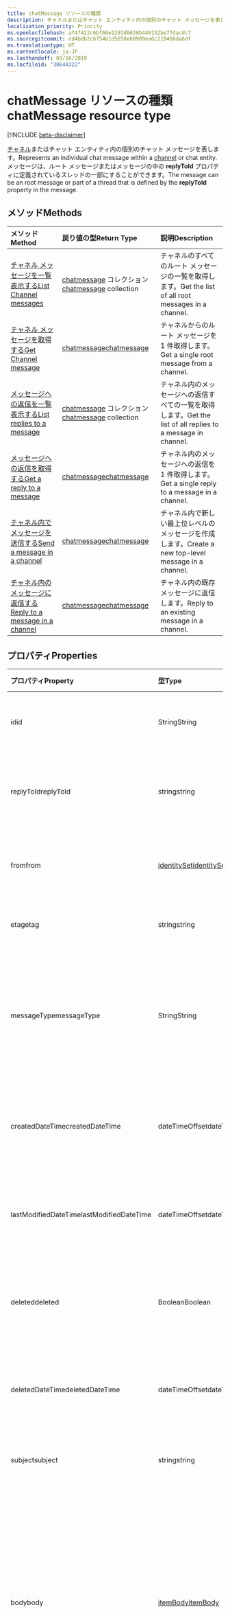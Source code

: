 ```yaml
---
title: chatMessage リソースの種類
description: チャネルまたはチャット エンティティ内の個別のチャット メッセージを表します。 メッセージは、ルート メッセージまたはメッセージの中の **replyToId** プロパティに定義されているスレッドの一部にすることができます。
localization_priority: Priority
ms.openlocfilehash: a74f422c6bf60e1293d8620b440152be77dacdc7
ms.sourcegitcommit: cd4bdb2c6754b1d5658e68909ea6c219466da6df
ms.translationtype: HT
ms.contentlocale: ja-JP
ms.lasthandoff: 03/16/2019
ms.locfileid: "30644322"
---
```

# <a name="chatmessage-resource-type"></a><span data-ttu-id="2bd26-104">chatMessage リソースの種類</span><span class="sxs-lookup"><span data-stu-id="2bd26-104">chatMessage resource type</span></span>

[!INCLUDE [beta-disclaimer](../../includes/beta-disclaimer.md)]

<span data-ttu-id="2bd26-105">[チャネル](channel.md)またはチャット エンティティ内の個別のチャット メッセージを表します。</span><span class="sxs-lookup"><span data-stu-id="2bd26-105">Represents an individual chat message within a [channel](channel.md) or chat entity.</span></span> <span data-ttu-id="2bd26-106">メッセージは、ルート メッセージまたはメッセージの中の **replyToId** プロパティに定義されているスレッドの一部にすることができます。</span><span class="sxs-lookup"><span data-stu-id="2bd26-106">The message can be an root message or part of a thread that is defined by the **replyToId** property in the message.</span></span>

## <a name="methods"></a><span data-ttu-id="2bd26-107">メソッド</span><span class="sxs-lookup"><span data-stu-id="2bd26-107">Methods</span></span>

| <span data-ttu-id="2bd26-108">メソッド</span><span class="sxs-lookup"><span data-stu-id="2bd26-108">Method</span></span>       | <span data-ttu-id="2bd26-109">戻り値の型</span><span class="sxs-lookup"><span data-stu-id="2bd26-109">Return Type</span></span>  |<span data-ttu-id="2bd26-110">説明</span><span class="sxs-lookup"><span data-stu-id="2bd26-110">Description</span></span>|
|:---------------|:--------|:----------|
|[<span data-ttu-id="2bd26-111">チャネル メッセージを一覧表示する</span><span class="sxs-lookup"><span data-stu-id="2bd26-111">List Channel messages</span></span>](../api/channel-list-messages.md) | <span data-ttu-id="2bd26-112">[chatmessage](chatmessage.md) コレクション</span><span class="sxs-lookup"><span data-stu-id="2bd26-112">[chatmessage](chatmessage.md) collection</span></span> | <span data-ttu-id="2bd26-113">チャネルのすべてのルート メッセージの一覧を取得します。</span><span class="sxs-lookup"><span data-stu-id="2bd26-113">Get the list of all root messages in a channel.</span></span>|
|[<span data-ttu-id="2bd26-114">チャネル メッセージを取得する</span><span class="sxs-lookup"><span data-stu-id="2bd26-114">Get Channel message</span></span>](../api/channel-get-message.md) | [<span data-ttu-id="2bd26-115">chatmessage</span><span class="sxs-lookup"><span data-stu-id="2bd26-115">chatmessage</span></span>](chatmessage.md) | <span data-ttu-id="2bd26-116">チャネルからのルート メッセージを 1 件取得します。</span><span class="sxs-lookup"><span data-stu-id="2bd26-116">Get a single root message from a channel.</span></span>|
|[<span data-ttu-id="2bd26-117">メッセージへの返信を一覧表示する</span><span class="sxs-lookup"><span data-stu-id="2bd26-117">List replies to a message</span></span>](../api/channel-list-messagereplies.md) | <span data-ttu-id="2bd26-118">[chatmessage](chatmessage.md) コレクション</span><span class="sxs-lookup"><span data-stu-id="2bd26-118">[chatmessage](chatmessage.md) collection</span></span>| <span data-ttu-id="2bd26-119">チャネル内のメッセージへの返信すべての一覧を取得します。</span><span class="sxs-lookup"><span data-stu-id="2bd26-119">Get the list of all replies to a message in channel.</span></span>|
|[<span data-ttu-id="2bd26-120">メッセージへの返信を取得する</span><span class="sxs-lookup"><span data-stu-id="2bd26-120">Get a reply to a message</span></span>](../api/channel-get-messagereply.md) | [<span data-ttu-id="2bd26-121">chatmessage</span><span class="sxs-lookup"><span data-stu-id="2bd26-121">chatmessage</span></span>](chatmessage.md)| <span data-ttu-id="2bd26-122">チャネル内のメッセージへの返信を 1 件取得します。</span><span class="sxs-lookup"><span data-stu-id="2bd26-122">Get a single reply to a message in a channel.</span></span>|
|[<span data-ttu-id="2bd26-123">チャネル内でメッセージを送信する</span><span class="sxs-lookup"><span data-stu-id="2bd26-123">Send a message in a channel</span></span>](../api/channel-post-chatmessage.md) | [<span data-ttu-id="2bd26-124">chatmessage</span><span class="sxs-lookup"><span data-stu-id="2bd26-124">chatmessage</span></span>](chatmessage.md)| <span data-ttu-id="2bd26-125">チャネル内で新しい最上位レベルのメッセージを作成します。</span><span class="sxs-lookup"><span data-stu-id="2bd26-125">Create a new top-level message in a channel.</span></span>|
|[<span data-ttu-id="2bd26-126">チャネル内のメッセージに返信する</span><span class="sxs-lookup"><span data-stu-id="2bd26-126">Reply to a message in a channel</span></span>](../api/channel-post-messagereply.md) | [<span data-ttu-id="2bd26-127">chatmessage</span><span class="sxs-lookup"><span data-stu-id="2bd26-127">chatmessage</span></span>](chatmessage.md)| <span data-ttu-id="2bd26-128">チャネル内の既存メッセージに返信します。</span><span class="sxs-lookup"><span data-stu-id="2bd26-128">Reply to an existing message in a channel.</span></span>|


## <a name="properties"></a><span data-ttu-id="2bd26-129">プロパティ</span><span class="sxs-lookup"><span data-stu-id="2bd26-129">Properties</span></span>
| <span data-ttu-id="2bd26-130">プロパティ</span><span class="sxs-lookup"><span data-stu-id="2bd26-130">Property</span></span>     | <span data-ttu-id="2bd26-131">型</span><span class="sxs-lookup"><span data-stu-id="2bd26-131">Type</span></span>   |<span data-ttu-id="2bd26-132">説明</span><span class="sxs-lookup"><span data-stu-id="2bd26-132">Description</span></span>|
|:---------------|:--------|:----------|
|<span data-ttu-id="2bd26-133">id</span><span class="sxs-lookup"><span data-stu-id="2bd26-133">id</span></span>|<span data-ttu-id="2bd26-134">String</span><span class="sxs-lookup"><span data-stu-id="2bd26-134">String</span></span>| <span data-ttu-id="2bd26-135">読み取り専用です。</span><span class="sxs-lookup"><span data-stu-id="2bd26-135">Read-only.</span></span> <span data-ttu-id="2bd26-136">メッセージの一意の ID。</span><span class="sxs-lookup"><span data-stu-id="2bd26-136">Unique ID of the message.</span></span>|
|<span data-ttu-id="2bd26-137">replyToId</span><span class="sxs-lookup"><span data-stu-id="2bd26-137">replyToId</span></span>| <span data-ttu-id="2bd26-138">string</span><span class="sxs-lookup"><span data-stu-id="2bd26-138">string</span></span> | <span data-ttu-id="2bd26-139">スレッドの親メッセージ/ルート メッセージの ID。</span><span class="sxs-lookup"><span data-stu-id="2bd26-139">Id of the parent message/root message of the thread</span></span> |
|<span data-ttu-id="2bd26-140">from</span><span class="sxs-lookup"><span data-stu-id="2bd26-140">from</span></span>|[<span data-ttu-id="2bd26-141">identitySet</span><span class="sxs-lookup"><span data-stu-id="2bd26-141">identitySet</span></span>](identityset.md)| <span data-ttu-id="2bd26-142">読み取り専用です。</span><span class="sxs-lookup"><span data-stu-id="2bd26-142">Read only.</span></span> <span data-ttu-id="2bd26-143">メッセージの送信者の詳細。</span><span class="sxs-lookup"><span data-stu-id="2bd26-143">Details of the sender of the message</span></span>|
|<span data-ttu-id="2bd26-144">etag</span><span class="sxs-lookup"><span data-stu-id="2bd26-144">etag</span></span>| <span data-ttu-id="2bd26-145">string</span><span class="sxs-lookup"><span data-stu-id="2bd26-145">string</span></span> | <span data-ttu-id="2bd26-146">メッセージのバージョン番号。</span><span class="sxs-lookup"><span data-stu-id="2bd26-146">Version number of the message</span></span> |
|<span data-ttu-id="2bd26-147">messageType</span><span class="sxs-lookup"><span data-stu-id="2bd26-147">messageType</span></span>|<span data-ttu-id="2bd26-148">String</span><span class="sxs-lookup"><span data-stu-id="2bd26-148">String</span></span>|<span data-ttu-id="2bd26-149">メッセージの種類。現在サポートされている値は message、chatEvent、Typing。</span><span class="sxs-lookup"><span data-stu-id="2bd26-149">The type of message, current supported values are: message, chatEvent, Typing</span></span>|
|<span data-ttu-id="2bd26-150">createdDateTime</span><span class="sxs-lookup"><span data-stu-id="2bd26-150">createdDateTime</span></span>|<span data-ttu-id="2bd26-151">dateTimeOffset</span><span class="sxs-lookup"><span data-stu-id="2bd26-151">dateTimeOffset</span></span>|<span data-ttu-id="2bd26-152">読み取り専用です。</span><span class="sxs-lookup"><span data-stu-id="2bd26-152">Read only.</span></span> <span data-ttu-id="2bd26-153">メッセージ作成時のタイムスタンプ。</span><span class="sxs-lookup"><span data-stu-id="2bd26-153">Timestamp of when the message was created</span></span>|
|<span data-ttu-id="2bd26-154">lastModifiedDateTime</span><span class="sxs-lookup"><span data-stu-id="2bd26-154">lastModifiedDateTime</span></span>|<span data-ttu-id="2bd26-155">dateTimeOffset</span><span class="sxs-lookup"><span data-stu-id="2bd26-155">dateTimeOffset</span></span>|<span data-ttu-id="2bd26-156">読み取り専用です。</span><span class="sxs-lookup"><span data-stu-id="2bd26-156">Read only.</span></span> <span data-ttu-id="2bd26-157">メッセージ編集/更新時のタイムスタンプ。</span><span class="sxs-lookup"><span data-stu-id="2bd26-157">Timestamp of when the message was edited/updated</span></span>|
|<span data-ttu-id="2bd26-158">deleted</span><span class="sxs-lookup"><span data-stu-id="2bd26-158">deleted</span></span>|<span data-ttu-id="2bd26-159">Boolean</span><span class="sxs-lookup"><span data-stu-id="2bd26-159">Boolean</span></span>|<span data-ttu-id="2bd26-160">メッセージが削除済み (回復可能) かどうかを示します。</span><span class="sxs-lookup"><span data-stu-id="2bd26-160">Indicates whether a message has been soft deleted</span></span>|
|<span data-ttu-id="2bd26-161">deletedDateTime</span><span class="sxs-lookup"><span data-stu-id="2bd26-161">deletedDateTime</span></span>|<span data-ttu-id="2bd26-162">dateTimeOffset</span><span class="sxs-lookup"><span data-stu-id="2bd26-162">dateTimeOffset</span></span>|<span data-ttu-id="2bd26-163">読み取り専用です。</span><span class="sxs-lookup"><span data-stu-id="2bd26-163">Read only.</span></span> <span data-ttu-id="2bd26-164">メッセージ削除時のタイムスタンプ。</span><span class="sxs-lookup"><span data-stu-id="2bd26-164">Timestamp at which the message was deleted</span></span> |
|<span data-ttu-id="2bd26-165">subject</span><span class="sxs-lookup"><span data-stu-id="2bd26-165">subject</span></span>|<span data-ttu-id="2bd26-166">string</span><span class="sxs-lookup"><span data-stu-id="2bd26-166">string</span></span>|<span data-ttu-id="2bd26-167">メッセージの件名。</span><span class="sxs-lookup"><span data-stu-id="2bd26-167">Message subject line.</span></span> <span data-ttu-id="2bd26-168">省略可能。</span><span class="sxs-lookup"><span data-stu-id="2bd26-168">Optional.</span></span>|
|<span data-ttu-id="2bd26-169">body</span><span class="sxs-lookup"><span data-stu-id="2bd26-169">body</span></span>|[<span data-ttu-id="2bd26-170">itemBody</span><span class="sxs-lookup"><span data-stu-id="2bd26-170">itemBody</span></span>](itembody.md)|<span data-ttu-id="2bd26-171">メッセージのコンテンツのプレーンテキスト/HTML 表記。</span><span class="sxs-lookup"><span data-stu-id="2bd26-171">Plaintext/HTML representation of the content of the message.</span></span> <span data-ttu-id="2bd26-172">既定ではプレーンテキストを返しますが、クエリ パラメーターの一部としてアプリケーションで HTML を選択できます</span><span class="sxs-lookup"><span data-stu-id="2bd26-172">Returns plain text by default, application can choose HTML as part of a query param</span></span>|
|<span data-ttu-id="2bd26-173">summary</span><span class="sxs-lookup"><span data-stu-id="2bd26-173">summary</span></span>|<span data-ttu-id="2bd26-174">string</span><span class="sxs-lookup"><span data-stu-id="2bd26-174">string</span></span>|<span data-ttu-id="2bd26-175">プッシュ通知および概要ビューまたはフォールバック ビューに使用できるメッセージの概要テキスト</span><span class="sxs-lookup"><span data-stu-id="2bd26-175">Summary text of the message that could be used for push notifications and summary views or fall back views</span></span>|
|<span data-ttu-id="2bd26-176">mentions</span><span class="sxs-lookup"><span data-stu-id="2bd26-176">mentions</span></span>|<span data-ttu-id="2bd26-177">[chatMessageMention](chatmention.md) コレクション</span><span class="sxs-lookup"><span data-stu-id="2bd26-177">[chatMessageMention](chatmention.md) collection</span></span>| <span data-ttu-id="2bd26-178">メッセージに記載されているエンティティの一覧。</span><span class="sxs-lookup"><span data-stu-id="2bd26-178">List of entities mentioned in the message.</span></span> <span data-ttu-id="2bd26-179">現在、user、bot、team、channel がサポートされています。</span><span class="sxs-lookup"><span data-stu-id="2bd26-179">Currently supports user, bot, team, channel</span></span>|
|<span data-ttu-id="2bd26-180">importance</span><span class="sxs-lookup"><span data-stu-id="2bd26-180">importance</span></span>| <span data-ttu-id="2bd26-181">string</span><span class="sxs-lookup"><span data-stu-id="2bd26-181">string</span></span> | <span data-ttu-id="2bd26-182">メッセージの重要度: 通常、高。</span><span class="sxs-lookup"><span data-stu-id="2bd26-182">The importance of the message: Normal, High</span></span>|
|<span data-ttu-id="2bd26-183">reactions</span><span class="sxs-lookup"><span data-stu-id="2bd26-183">reactions</span></span>| <span data-ttu-id="2bd26-184">[chatMessageReaction](chatreaction.md) コレクション</span><span class="sxs-lookup"><span data-stu-id="2bd26-184">[chatMessageReaction](chatreaction.md) collection</span></span> | <span data-ttu-id="2bd26-185">このメッセージに対する反応 (例: いいね!)</span><span class="sxs-lookup"><span data-stu-id="2bd26-185">Reactions for this message (for example, Like)</span></span>|
|<span data-ttu-id="2bd26-186">locale</span><span class="sxs-lookup"><span data-stu-id="2bd26-186">locale</span></span>|<span data-ttu-id="2bd26-187">string</span><span class="sxs-lookup"><span data-stu-id="2bd26-187">string</span></span>|<span data-ttu-id="2bd26-188">クライアントに設定されたメッセージのロケール</span><span class="sxs-lookup"><span data-stu-id="2bd26-188">Locale of the message set by the client</span></span>|
|<span data-ttu-id="2bd26-189">attachments</span><span class="sxs-lookup"><span data-stu-id="2bd26-189">attachments</span></span>|<span data-ttu-id="2bd26-190">[chatMessageAttachment](chatattachment.md) コレクション</span><span class="sxs-lookup"><span data-stu-id="2bd26-190">[chatMessageAttachment](chatattachment.md) collection</span></span> |<span data-ttu-id="2bd26-191">添付ファイル。</span><span class="sxs-lookup"><span data-stu-id="2bd26-191">Attached files</span></span> <span data-ttu-id="2bd26-192">添付ファイルは現在読み取り専用です。添付ファイルの送信はサポートされていません。</span><span class="sxs-lookup"><span data-stu-id="2bd26-192">Attachments are currently read-only – sending attachments is not supported.</span></span> |


## <a name="json-representation"></a><span data-ttu-id="2bd26-193">JSON 表記</span><span class="sxs-lookup"><span data-stu-id="2bd26-193">JSON representation</span></span>

<span data-ttu-id="2bd26-194">リソースの JSON 表記を次に示します。</span><span class="sxs-lookup"><span data-stu-id="2bd26-194">The following is a JSON representation of the resource.</span></span>

<!-- {
  "blockType": "resource",
  "optionalProperties": [
    "deleted",
    "deletedDateTime",
    "attachments",
    "importance",
    "reactions",
    "mentions",
    "subject",
    "summary"
  ],
  "baseType": "microsoft.graph.entity",
  "@odata.type": "microsoft.graph.chatMessage"
}-->

```json
{
  "id": "string (identifier)",
  "replyToId": "string (identifier)",
  "from": {"@odata.type": "microsoft.graph.identitySet"},
  "etag": "string",
  "messageType": "string",
  "createdDateTime": "string (timestamp)",
  "lastModifiedDateTime": "string (timestamp)",
  "isDeleted": "boolean",
  "deletedDateTime": "string (timestamp)",
  "subject": "string",
  "body": {"@odata.type": "microsoft.graph.itemBody"},
  "summary": "string",
  "attachments": [{"@odata.type": "microsoft.graph.chatMessageAttachment"}],
  "mentions": [{"@odata.type": "microsoft.graph.chatMessageMention"}],
  "importance": "string",
  "reactions": [{"@odata.type": "microsoft.graph.chatMessageReaction"}],
  "locale": "string"
}

```

<!-- uuid: 8fcb5dbc-d5aa-4681-8e31-b001d5168d79
2015-10-25 14:57:30 UTC -->
<!--
{
  "type": "#page.annotation",
  "description": "chat message resource",
  "keywords": "",
  "section": "documentation",
  "tocPath": "",
  "suppressions": [
    "Error: /api-reference/beta/resources/chatmessage.md:\r\n      Exception processing links.\r\n    System.ArgumentException: Link Definition was null. Link text: !INCLUDE [beta-disclaimer](../../includes/beta-disclaimer.md)\r\n      at ApiDoctor.Validation.DocFile.get_LinkDestinations()\r\n      at ApiDoctor.Validation.DocSet.ValidateLinks(Boolean includeWarnings, String[] relativePathForFiles, IssueLogger issues, Boolean requireFilenameCaseMatch, Boolean printOrphanedFiles)"
  ]
}
-->
